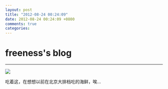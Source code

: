 ```yaml
---
layout: post
title: "2012-08-24 00:24:09"
date: 2012-08-24 00:24:09 +0800
comments: true
categories: 
---
```


# freeness's blog

----------

![](http://okqmqrbgo.bkt.clouddn.com/201208240024091.jpg)

>
吃着这，在想想以前在北京大排档吃的海鲜，唉…